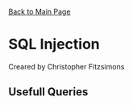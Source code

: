 <a href="index.md">Back to Main Page</a>

# SQL Injection
Creared by Christopher Fitzsimons

## Usefull Queries
